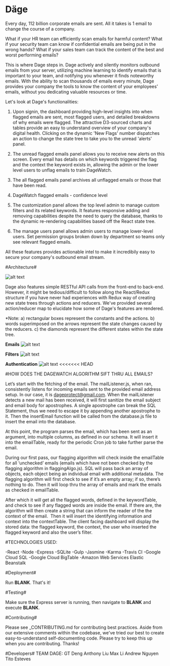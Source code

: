 # Däge #

Every day, 112 billion corporate emails are sent. All it takes is 1 email to change the course of a company.

What if your HR team can efficiently scan emails for harmful content? What if your security team can know if confidential emails are being put in the wrong hands? What if your sales team can track the content of the best and worst performing emails?

This is where Dage steps in. Dage actively and silently monitors outbound emails from your server, utilizing machine learning to identify emails that is important to your team, and notifying you whenever it finds noteworthy emails. With the ability to scan thousands of emails every minute, Dage provides your company the tools to know the content of your employees’ emails, without you dedicating valuable resources or time.

Let's look at Dage's functionalities:

1. Upon signin, the dashboard providing high-level insights into when flagged emails are sent, most flagged users, and detailed breakdowns of why emails were flagged. The attractive D3-sourced charts and tables provide an easy to understand overview of your company's digital health. Clicking on the dynamic 'New Flags' number dispatches an action to change the state tree to take you to the unread 'alerts' panel. 

2. The unread flagged emails panel allows you to receive new alerts on this screen. Every email has details on which keywords triggered the flag and the context the keyword exists in, allowing the admin or the lower level users to unflag emails to train DageWatch. 

3. The all flagged emails panel archives all unflagged emails or those that have been read. 

4. DageWatch flagged emails - confidence level

5. The customization panel allows the top level admin to manage custom filters and its related keywords. It features responsive adding and removing capabilities despite the need to query the database, thanks to the dynamic re-rendering capabilities based off the React state tree. 

6. The manage users panel allows admin users to manage lower-level users. Set permission groups broken down by department so  teams only see relevant flagged emails. 

All these features provides actionable intel to make it incredibily easy to secure your company's outbound email stream. 

#Architecture#

![alt text](http://s19.postimg.org/kmc6xsotv/Slide1.jpg)

Dage also features simple RESTful API calls from the front-end to back-end. However, it might be tedious/difficult to follow along the React/Redux structure if you have never had experiences with Redux way of creating new state trees through actions and reducers. We've provided several action/reducer map to elucidate how some of Dage's features are rendered. 

*Note: a) rectangular boxes represent the constants and the actions. b) words superimposed on the arrows represent the state changes caused by the reducers. c) the diamonds represent the different states within the state tree. 

**Emails**
![alt text](http://s19.postimg.org/mmy54vvlf/Redux_State_Tree_Actions_Trial_Blank.png)

**Filters** 
![alt text](http://s19.postimg.org/ek4k7b0dv/Blank_Flowchart_New_Page.png)

**Authentication** 
![alt text](http://s19.postimg.org/cqx258ptf/manage_users_flow_New_Page.png)
<<<<<<< HEAD

#HOW DOES THE DAGEWATCH ALGORITHM SIFT THRU ALL EMAILS?

Let’s start with the fetching of the email. The mailListener.js, when ran, consistently listens for incoming emails sent to the provided email address setup. In our case, it is dageprotect@gmail.com. When the mailListener detects a new mail has been received, it will first sanitize the email subject and email body for apostrophes. A single apostrophe can break the SQL Statement, thus we need to escape it by appending another apostrophe to it. Then the insertEmail function will be called from the database.js file to insert the email into the database.

At this point, the program parses the email, which has been sent as an argument, into multiple columns, as defined in our schema. It will insert it into the emailTable, ready for the periodic Cron job to take further parse the email.

During our first pass, our flagging algorithm will check inside the emailTable for all ‘unchecked’ emails (emails which have not been checked by the flagging algorithm in flaggingAlgo.js). SQL will pass back an array of objects, each object being an individual email with additional metadata. The flagging algorithm will first check to see if it’s an empty array; if so, there’s nothing to do. Then it will loop thru the array of emails and mark the emails as checked in emailTable. 

After which it will get all the flagged words, defined in the keywordTable, and check to see if any flagged words are inside the email. If there are, the algorithm will then create a string that can inform the reader of the the context of the email.  Then it will insert the identifying information and context into the contextTable. The client facing dashboard will display the stored data: the flagged keyword, the context, the user who inserted the flagged keyword and also the user’s filter.

#TECHNOLOGIES USED:

-React
-Node
-Express
-SQLite
-Gulp
-Jasmine
-Karma
-Travis CI
-Google Cloud SQL
-Google Cloud BigTable
-Amazon Web Services Elastic Beanstalk

#Deployment#

Run __BLANK__. That's it!

#Testing#

Make sure the Express server is running, then navigate to __BLANK__ and execute __BLANK__. 

#Contributing#

Please see _CONTRIBUTING.md for contributing best practices. Aside from our extensive comments within the codebase, we've tried our best to create easy-to-understand self-documenting code. Please try to keep this up when you are contributing. Thanks!

#Developers#
TEAM DAGE: 
GT Deng
Anthony Liu
Max Li
Andrew Nguyen
Tito Esteves
